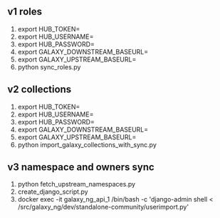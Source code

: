 ## v1 roles

1. export HUB_TOKEN=
2. export HUB_USERNAME=
3. export HUB_PASSWORD=
4. export GALAXY_DOWNSTREAM_BASEURL=
5. export GALAXY_UPSTREAM_BASEURL=
6. python sync_roles.py

## v2 collections

1. export HUB_TOKEN=
2. export HUB_USERNAME=
3. export HUB_PASSWORD=
4. export GALAXY_DOWNSTREAM_BASEURL=
5. export GALAXY_UPSTREAM_BASEURL=
6. python import_galaxy_collections_with_sync.py

## v3 namespace and owners sync
1. python fetch_upstream_namespaces.py
2. create_django_script.py
3. docker exec -it galaxy_ng_api_1 /bin/bash -c 'django-admin shell < /src/galaxy_ng/dev/standalone-community/userimport.py'
